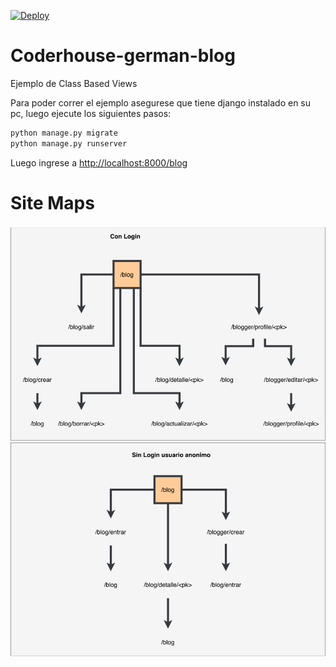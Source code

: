 [![Deploy](https://www.herokucdn.com/deploy/button.svg)](https://heroku.com/deploy?template=https://github.com/martinezger/Coderhouse-german-blog/tree/heroku-deploy)

# Coderhouse-german-blog
Ejemplo de Class Based Views

Para poder correr el ejemplo asegurese que tiene django instalado en su pc, luego ejecute los siguientes pasos:

```bash
python manage.py migrate
python manage.py runserver
```

Luego ingrese a [http://localhost:8000/blog](http://localhost:8000/blog)

# Site Maps

![Con Login](./site_map.drawio.png)
![Sin Login](./site_map2.drawio.png)

